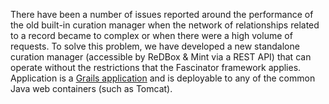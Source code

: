 There have been a number of issues reported around the performance of the old built-in curation manager when the network of relationships related to a record became to complex or when there were a high volume of requests. To solve this problem, we have developed a new standalone curation manager (accessible by ReDBox & Mint via a REST API) that can operate without the restrictions that the Fascinator framework applies. Application is a [Grails application](https://github.com/redbox-mint/curation-manager) and is deployable to any of the common Java web containers (such as Tomcat).